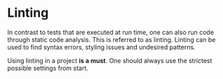 # Linting

In contrast to tests that are executed at run time, one can also run code
through static code analysis. This is referred to as linting. Linting can be
used to find syntax errors, styling issues and undesired patterns.

Using linting in a project **is a must**. One should always use the strictest
possible settings from start.
